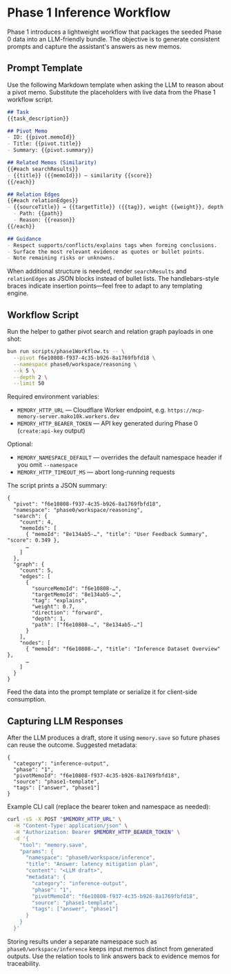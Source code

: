 # Phase 1 Inference Workflow

Phase 1 introduces a lightweight workflow that packages the seeded Phase 0 data into an LLM-friendly bundle. The objective is to generate consistent prompts and capture the assistant's answers as new memos.

## Prompt Template

Use the following Markdown template when asking the LLM to reason about a pivot memo. Substitute the placeholders with live data from the Phase 1 workflow script.

```markdown
## Task
{{task_description}}

## Pivot Memo
- ID: {{pivot.memoId}}
- Title: {{pivot.title}}
- Summary: {{pivot.summary}}

## Related Memos (Similarity)
{{#each searchResults}}
- {{title}} ({{memoId}}) — similarity {{score}}
{{/each}}

## Relation Edges
{{#each relationEdges}}
- {{sourceTitle}} → {{targetTitle}} ({{tag}}, weight {{weight}}, depth {{depth}})
  - Path: {{path}}
  - Reason: {{reason}}
{{/each}}

## Guidance
- Respect supports/conflicts/explains tags when forming conclusions.
- Surface the most relevant evidence as quotes or bullet points.
- Note remaining risks or unknowns.
```

When additional structure is needed, render `searchResults` and `relationEdges` as JSON blocks instead of bullet lists. The handlebars-style braces indicate insertion points—feel free to adapt to any templating engine.

## Workflow Script

Run the helper to gather pivot search and relation graph payloads in one shot:

```bash
bun run scripts/phase1Workflow.ts -- \
  --pivot f6e10808-f937-4c35-b926-8a1769fbfd18 \
  --namespace phase0/workspace/reasoning \
  --k 5 \
  --depth 2 \
  --limit 50
```

Required environment variables:
- `MEMORY_HTTP_URL` — Cloudflare Worker endpoint, e.g. `https://mcp-memory-server.mako10k.workers.dev`
- `MEMORY_HTTP_BEARER_TOKEN` — API key generated during Phase 0 (`create:api-key` output)

Optional:
- `MEMORY_NAMESPACE_DEFAULT` — overrides the default namespace header if you omit `--namespace`
- `MEMORY_HTTP_TIMEOUT_MS` — abort long-running requests

The script prints a JSON summary:

```jsonc
{
  "pivot": "f6e10808-f937-4c35-b926-8a1769fbfd18",
  "namespace": "phase0/workspace/reasoning",
  "search": {
    "count": 4,
    "memoIds": [
      { "memoId": "8e134ab5-…", "title": "User Feedback Summary", "score": 0.349 },
      …
    ]
  },
  "graph": {
    "count": 5,
    "edges": [
      {
        "sourceMemoId": "f6e10808-…",
        "targetMemoId": "8e134ab5-…",
        "tag": "explains",
        "weight": 0.7,
        "direction": "forward",
        "depth": 1,
        "path": ["f6e10808-…", "8e134ab5-…"]
      }
    ],
    "nodes": [
      { "memoId": "f6e10808-…", "title": "Inference Dataset Overview" },
      …
    ]
  }
}
```

Feed the data into the prompt template or serialize it for client-side consumption.

## Capturing LLM Responses

After the LLM produces a draft, store it using `memory.save` so future phases can reuse the outcome. Suggested metadata:

```jsonc
{
  "category": "inference-output",
  "phase": "1",
  "pivotMemoId": "f6e10808-f937-4c35-b926-8a1769fbfd18",
  "source": "phase1-template",
  "tags": ["answer", "phase1"]
}
```

Example CLI call (replace the bearer token and namespace as needed):

```bash
curl -sS -X POST "$MEMORY_HTTP_URL" \
  -H "Content-Type: application/json" \
  -H "Authorization: Bearer $MEMORY_HTTP_BEARER_TOKEN" \
  -d '{
    "tool": "memory.save",
    "params": {
      "namespace": "phase0/workspace/inference",
      "title": "Answer: latency mitigation plan",
      "content": "<LLM draft>",
      "metadata": {
        "category": "inference-output",
        "phase": "1",
        "pivotMemoId": "f6e10808-f937-4c35-b926-8a1769fbfd18",
        "source": "phase1-template",
        "tags": ["answer", "phase1"]
      }
    }
  }'
```

Storing results under a separate namespace such as `phase0/workspace/inference` keeps input memos distinct from generated outputs. Use the relation tools to link answers back to evidence memos for traceability.
